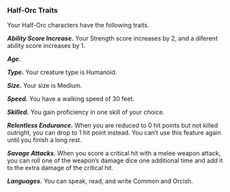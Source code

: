 
### Half-Orc Traits
Your Half-Orc characters have the following traits.

***Ability Score Increase.***
Your Strength score increases by 2, and a diferent ability score increases by 1.

***Age.***


***Type.***
Your creature type is Humanoid.

***Size.***
Your size is Medium.

***Speed.***
You have a walking speed of 30 feet.

***Skilled.***
You gain proficiency in one skill of your choice.

***Relentless Endurance.***
When you are reduced to 0 hit points but not killed outright, you can drop to 1 hit point instead. You can’t use this feature again until you finish a long rest.

***Savage Attacks.***
When you score a critical hit with a melee weapon attack, you can roll one of the weapon’s damage dice one additional time and add it to the extra damage of the critical hit.

***Languages.***
You can speak, read, and write Common and Orcish.